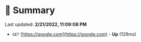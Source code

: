 # 📖 Summary
Last updated: **2/21/2022, 11:09:08 PM**

- `GET` [https://google.com](https://google.com) - **Up** (128ms)
